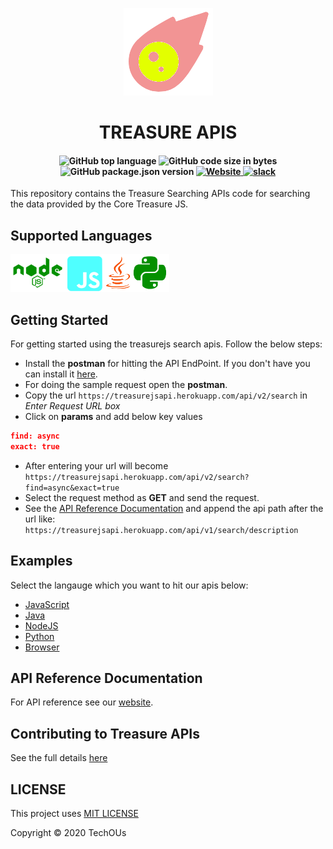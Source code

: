 <p align="center">
    <img src="public/icons/treasureApisLogo.png" title="treasure api"/>
    <h1 align="center">TREASURE APIS</h1>
    <h4 align="center">
        <img alt="GitHub top language" src="https://img.shields.io/github/languages/top/techous/treasureapis">
        <img alt="GitHub code size in bytes" src="https://img.shields.io/github/languages/code-size/techous/treasureapis">
        <img alt="GitHub package.json version" src="https://img.shields.io/github/package-json/v/techous/treasureapis">
        <a href="https://treasurejsapi.herokuapp.com/">
            <img alt="Website" src="https://img.shields.io/website?down_color=lightgrey&down_message=offline&up_color=green&up_message=online&url=https%3A%2F%2Ftreasurejsapi.herokuapp.com">
        </a>
        <a href="https://join.slack.com/t/techousworkspace/shared_invite/enQtODYzOTM4MDk3NzQ5LTEzMWY5Mjk1MjE3MzBiYWFiODA1YWRiMmUyYTVjNmZlMjM3MGZmZDczY2JkZGZkNmQzODg1Nzc2NGEwYWE1NTg">
            <img alt="slack" src="https://img.shields.io/badge/slack-online-yellow">
        </a>
    </h4>
</p>

This repository contains the Treasure Searching APIs code for searching the data provided by the Core Treasure JS.

## Supported Languages

<img src="public/logos/nodejs.png" height="60px"/><img src="public/logos/js.png" height="60px"/><img src="public/logos/java.png" height="60px"/><img src="public/logos/py.png" height="60px"/>

## Getting Started

For getting started using the treasurejs search apis. Follow the below steps:

* Install the **postman** for hitting the API EndPoint. If you don't have you can install it [here](https://www.postman.com/).
* For doing the sample request open the **postman**.
* Copy the url `https://treasurejsapi.herokuapp.com/api/v2/search` in *Enter Request URL box*
* Click on **params** and add below key values

```json
find: async
exact: true
```

* After entering your url will become `https://treasurejsapi.herokuapp.com/api/v2/search?find=async&exact=true`
* Select the request method as **GET** and send the request.
* See the [API Reference Documentation](#api-reference-documentation) and append the api path after the url like: `https://treasurejsapi.herokuapp.com/api/v1/search/description`

## Examples

Select the langauge which you want to hit our apis below:

* [JavaScript](https://github.com/TechOUs/TreasureApis/wiki/JavaScript)
* [Java](https://github.com/TechOUs/TreasureApis/wiki/JAVA)
* [NodeJS](https://github.com/TechOUs/TreasureApis/wiki/NodeJS)
* [Python](https://github.com/TechOUs/TreasureApis/wiki/Python)
* [Browser](https://github.com/TechOUs/TreasureApis/wiki/Browser)

## API Reference Documentation

For API reference see our [website](https://treasurejsapi.herokuapp.com/).

## Contributing to Treasure APIs

See the full details [here](.github/CONTRIBUTING.md)

## LICENSE

This project uses [MIT LICENSE](LICENSE)

Copyright :copyright: 2020 TechOUs
